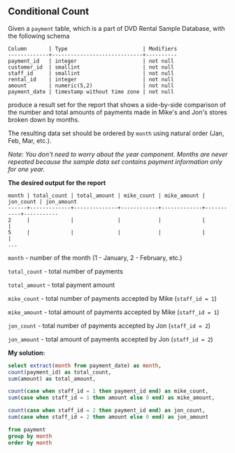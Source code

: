 ## Conditional Count

Given a `payment` table, which is a part of DVD Rental Sample Database, with the following schema

```
Column       | Type                        | Modifiers
-------------+-----------------------------+----------
payment_id   | integer                     | not null 
customer_id  | smallint                    | not null
staff_id     | smallint                    | not null
rental_id    | integer                     | not null
amount       | numeric(5,2)                | not null
payment_date | timestamp without time zone | not null
```

produce a result set for the report that shows a side-by-side comparison of the number and total amounts of payments made in Mike's and Jon's stores broken down by months.


The resulting data set should be ordered by `month` using natural order (Jan, Feb, Mar, etc.).


*Note: You don't need to worry about the year component. Months are never repeated because the sample data set contains payment information only for one year.*


**The desired output for the report**
```
month | total_count | total_amount | mike_count | mike_amount | jon_count | jon_amount
------+-------------+--------------+------------+-------------+-----------+-----------
2     |             |              |            |             |           |           
5     |             |              |            |             |           |           
...
```

`month` - number of the month (1 - January, 2 - February, etc.)

`total_count` - total number of payments

`total_amount` - total payment amount

`mike_count` - total number of payments accepted by Mike (`staff_id = 1`)

`mike_amount` - total amount of payments accepted by Mike (`staff_id = 1`)

`jon_count` - total number of payments accepted by Jon (`staff_id = 2`)

`jon_amount` - total amount of payments accepted by Jon (`staff_id = 2`)


**My solution:**
  
```sql
select extract(month from payment_date) as month, 
count(payment_id) as total_count,
sum(amount) as total_amount,

count(case when staff_id = 1 then payment_id end) as mike_count, 
sum(case when staff_id = 1 then amount else 0 end) as mike_amount,  

count(case when staff_id = 2 then payment_id end) as jon_count,
sum(case when staff_id = 2 then amount else 0 end) as jon_amount

from payment
group by month
order by month 
```
